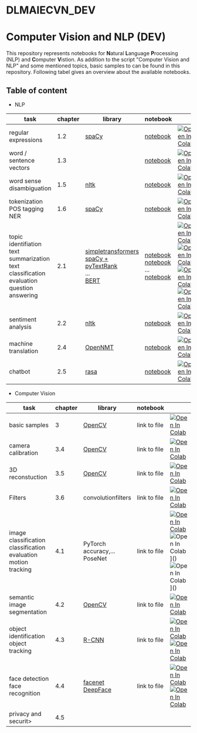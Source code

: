 # DLMAIECVN_DEV
Computer Vision and NLP (DEV)
===

This repository represents notebooks for **N**atural **L**anguage **P**rocessing (NLP) and **C**omputer **V**istion.
As addition to the script  "Computer Vision and NLP" and some mentioned topics, basic samples to can be found in this repository. Following tabel gives an overview about the available notebooks.

Table of content
---
* NLP

|task | chapter |  library | notebook|     |
|-----|---------|----------|---------|-----|
|regular expressions| 1.2 | [spaCy](https://spacy.io/)| [notebook](notebooks/nlp_1p2_regexp.ipynb)| [![Open In Colab](https://colab.research.google.com/assets/colab-badge.svg)](https://colab.research.google.com/drive/1UO0zE0laP3Xseqw-VE-_aqMz0EUPsTEJ?usp=sharing)|
|word / sentence vectors| 1.3 | | [notebook](../)| [![Open In Colab](https://colab.research.google.com/assets/colab-badge.svg)]()|
|word sense disambiguation| 1.5 | [nltk](https://www.nltk.org/)| [notebook](notebooks/nlp_1-5_word_sense_disambiguation.ipynb)| [![Open In Colab](https://colab.research.google.com/assets/colab-badge.svg)](https://colab.research.google.com/drive/1d-mtm2hpSY0gA-NmVROStmcdJECOxLW0?usp=sharing)|
|tokenization <br> POS tagging <br> NER| 1.6 |[spaCy](https://spacy.io/)| [notebook](notebooks/nlp_1-6_spacy.ipynb)| [![Open In Colab](https://colab.research.google.com/assets/colab-badge.svg)](https://colab.research.google.com/drive/1YVEkTE4G9s5gMGNbdwVXz76BRGDx3UDV?usp=sharing)|
|topic identifiation <br> text summarization <br> text classification evaluation <br> question answering| 2.1  | [simpletransformers](https://simpletransformers.ai/) <br> [spaCy + pyTextRank](https://spacy.io/universe/project/spacy-pytextrank#gatsby-noscript) <br> ... <br> [BERT](https://github.com/google-research/bert)| [notebook](notebooks/nlp_2-1_topic_identification.ipynb) <br> [notebook](notebooks/nlp_2-1_text_summarizaion_spaCy.ipynb) <br> ... <br> [notebook](notebooks/nlp_2-1_question_answering_BERT.ipynb) | [![Open In Colab](https://colab.research.google.com/assets/colab-badge.svg)]() <br> [![Open In Colab](https://colab.research.google.com/assets/colab-badge.svg)](https://colab.research.google.com/drive/1V3jWZdNH4qmJkfFiS6HL-AerAoqNpSF1?usp=sharing) <br> [![Open In Colab](https://colab.research.google.com/assets/colab-badge.svg)]() <br> [![Open In Colab](https://colab.research.google.com/assets/colab-badge.svg)](https://colab.research.google.com/drive/1cJEQUeMSZL4Y0fxsCzxuNbSxRyDwr2sM?usp=sharing)|
|sentiment analysis| 2.2 | [nltk](https://www.nltk.org/) |[notebook](notebooks/)| [![Open In Colab](https://colab.research.google.com/assets/colab-badge.svg)]()|
|machine translation| 2.4 | [OpenNMT](https://opennmt.net/) | [notebook](notebooks/nlp_2-4_machine_translation.ipynb)| [![Open In Colab](https://colab.research.google.com/assets/colab-badge.svg)](https://colab.research.google.com/drive/1GP6JrHQPk3ALSak2hCl6AoyQjtUUtpQi?usp=sharing)|
|chatbot| 2.5 | [rasa](https://github.com/RasaHQ/rasa-demo) | [notebook](notebooks/nlp_2-5_chatbot_RASA.ipynb)| [![Open In Colab](https://colab.research.google.com/assets/colab-badge.svg)](https://colab.research.google.com/drive/1Ss6MMJjdnNp4OeJgRR-Ij974uRgFXLJH?usp=sharing)|

* Computer Vision


|task | chapter |  library | notebook|     |
|-----|---------|----------|---------|-----|
|basic samples| 3 | [OpenCV](https://opencv.org/)| link to file| [![Open In Colab](https://colab.research.google.com/assets/colab-badge.svg)]()|
|camera calibration| 3.4 |[OpenCV](https://opencv.org/)| link to file| [![Open In Colab](https://colab.research.google.com/assets/colab-badge.svg)]()|
|3D reconstuction| 3.5 |[OpenCV](https://opencv.org/) | link to file| [![Open In Colab](https://colab.research.google.com/assets/colab-badge.svg)]()|
|Filters| 3.6 |convolutionfilters| link to file| [![Open In Colab](https://colab.research.google.com/assets/colab-badge.svg)]()|
|image classification <br> classification evaluation <br> motion tracking| 4.1  |PyTorch <br> accuracy,... <br> PoseNet | link to file| [![Open In Colab](https://colab.research.google.com/assets/colab-badge.svg)]() <br> ![Open In Colab](https://colab.research.google.com/assets/colab-badge.svg)]() <br> ![Open In Colab](https://colab.research.google.com/assets/colab-badge.svg)]()|
|semantic image segmentation| 4.2 | [OpenCV](https://opencv.org/) | link to file| [![Open In Colab](https://colab.research.google.com/assets/colab-badge.svg)]()|
|object identification <br> object tracking| 4.3 | [R-CNN]() | link to file| [![Open In Colab](https://colab.research.google.com/assets/colab-badge.svg)]() <br> [![Open In Colab](https://colab.research.google.com/assets/colab-badge.svg)]()|
|face detection <br> face recognition| 4.4 |[facenet]() <br> [DeepFace]()| link to file| [![Open In Colab](https://colab.research.google.com/assets/colab-badge.svg)]() <br> [![Open In Colab](https://colab.research.google.com/assets/colab-badge.svg)]()|
|privacy and securit> | 4.5 | | |
